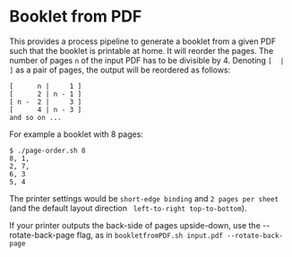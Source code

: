 # Booklet from PDF

This provides a process pipeline to generate a booklet from a given PDF such
that the booklet is printable at home. It will reorder the pages.  The number
of pages `n` of the input PDF has to be divisible by 4.  Denoting `[  |  ]` as
a pair of pages, the output will be reordered as follows:

    [      n |     1 ]
    [      2 | n - 1 ]
    [ n -  2 |     3 ]
    [      4 | n - 3 ]
    and so on ...

For example a booklet with 8 pages:

    $ ./page-order.sh 8
    8, 1,
    2, 7,
    6, 3
    5, 4

The printer settings would be `short-edge binding` and `2 pages per sheet` (and
the default layout direction ` left-to-right top-to-bottom`).

If your printer outputs the back-side of pages upside-down, use the
--rotate-back-page flag, as in `bookletfromPDF.sh input.pdf --rotate-back-page`

